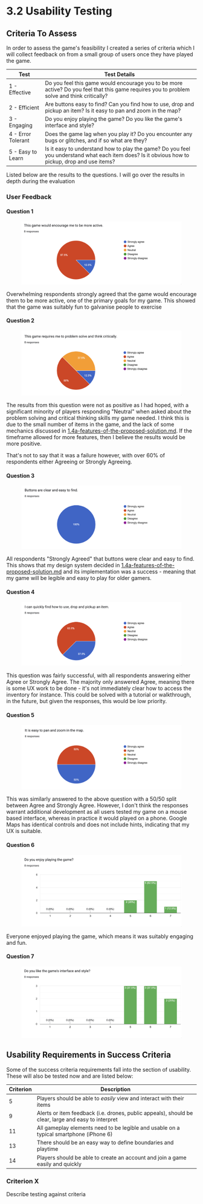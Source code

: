 # 3.2 Usability Testing

## Criteria To Assess

In order to assess the game's feasibility I created a series of criteria which I will collect feedback on from a small group of users once they have played the game.

| Test               | Test Details                                                                                                                                     |
| ------------------ | ------------------------------------------------------------------------------------------------------------------------------------------------ |
| 1 - Effective      | Do you feel this game would encourage you to be more active? Do you feel that this game requires you to problem solve and think critically?      |
| 2 - Efficient      | Are buttons easy to find? Can you find how to use, drop and pickup an item? Is it easy to pan and zoom in the map?                               |
| 3 - Engaging       | Do you enjoy playing the game? Do you like the game's interface and style?                                                                       |
| 4 - Error Tolerant | Does the game lag when you play it? Do you encounter any bugs or glitches, and if so what are they?                                              |
| 5 - Easy to Learn  | Is it easy to understand how to play the game? Do you feel you understand what each item does? Is it obvious how to pickup, drop and use items?  |

Listed below are the results to the questions. I will go over the results in depth during the evaluation

### User Feedback

#### Question 1

<figure><img src="../.gitbook/assets/image (5).png" alt=""><figcaption></figcaption></figure>

Overwhelming respondents strongly agreed that the game would encourage them to be more active, one of the primary goals for my game. This showed that the game was suitably fun to galvanise people to exercise

#### Question 2

<figure><img src="../.gitbook/assets/image (2).png" alt=""><figcaption></figcaption></figure>

The results from this question were not as positive as I had hoped, with a significant minority of players responding "Neutral" when asked about the problem solving and critical thinking skills my game needed. I think this is due to the small number of items in the game, and the lack of some mechanics discussed in [1.4a-features-of-the-proposed-solution.md](../1-analysis/1.4a-features-of-the-proposed-solution.md "mention"). If the timeframe allowed for more features, then I believe the results would be more positive.

That's not to say that it was a failure however, with over 60% of respondents either Agreeing or Strongly Agreeing.

#### Question 3

<figure><img src="../.gitbook/assets/image (9).png" alt=""><figcaption></figcaption></figure>

All respondents "Strongly Agreed" that buttons were clear and easy to find. This shows that my design system decided in [1.4a-features-of-the-proposed-solution.md](../1-analysis/1.4a-features-of-the-proposed-solution.md "mention") and its implementation was a success - meaning that my game will be legible and easy to play for older gamers.

#### Question 4

<figure><img src="../.gitbook/assets/image.png" alt=""><figcaption></figcaption></figure>

This question was fairly successful, with all respondents answering either Agree or Strongly Agree. The majority only answered Agree, meaning there is some UX work to be done - it's not immediately clear how to access the inventory for instance. This could be solved with a tutorial or walkthrough, in the future, but given the responses, this would be low priority.

#### Question 5

<figure><img src="../.gitbook/assets/image (3).png" alt=""><figcaption></figcaption></figure>

This was similarly answered to the above question with a 50/50 split between Agree and Strongly Agree. However, I don't think the responses warrant additional development as all users tested my game on a mouse based interface, whereas in practice it would played on a phone. Google Maps has identical controls and does not include hints, indicating that my UX is suitable.

#### Question 6

<figure><img src="../.gitbook/assets/image (12).png" alt=""><figcaption></figcaption></figure>

Everyone enjoyed playing the game, which means it was suitably engaging and fun.

#### Question 7

<figure><img src="../.gitbook/assets/image (1).png" alt=""><figcaption></figcaption></figure>



## Usability Requirements in Success Criteria

Some of the success criteria requirements fall into the section of usability. These will also be tested now and are listed below:

| Criterion | Description                                                                                         |
| --------- | --------------------------------------------------------------------------------------------------- |
| 5         | Players should be able to _easily_ view and interact with their items                               |
| 9         | Alerts or item feedback (i.e. drones, public appeals), should be clear, large and easy to interpret |
| 11        | All gameplay elements need to be legible and usable on a typical smartphone (iPhone 6)              |
| 13        | There should be an easy way to define boundaries and playtime                                       |
| 14        | Players should be able to create an account and join a game easily and quickly                      |

### Criterion X

Describe testing against criteria
